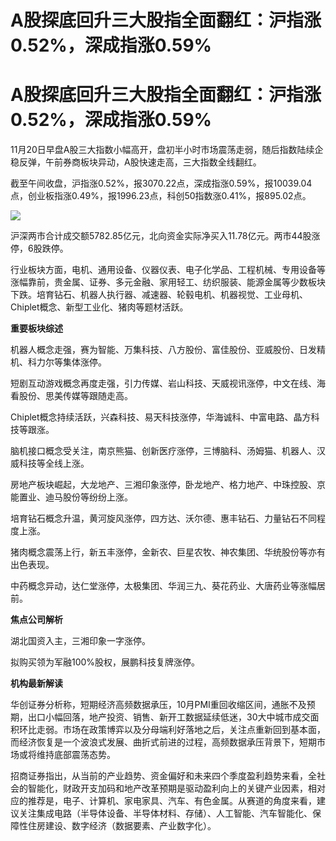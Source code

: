 # A股探底回升三大股指全面翻红：沪指涨0.52%，深成指涨0.59%

# A股探底回升三大股指全面翻红：沪指涨0.52%，深成指涨0.59%

11月20日早盘A股三大指数小幅高开，盘初半小时市场震荡走弱，随后指数陆续企稳反弹，午前券商板块异动，A股快速走高，三大指数全线翻红。

截至午间收盘，沪指涨0.52%，报3070.22点，深成指涨0.59%，报10039.04点，创业板指涨0.49%，报1996.23点，科创50指数涨0.41%，报895.02点。

![](https://inews.gtimg.com/news_bt/OCYPfcvdqj3qRcjwL_dQKTIZ5RkiHuwWlGkRsGAxb306oAA/1000)

沪深两市合计成交额5782.85亿元，北向资金实际净买入11.78亿元。两市44股涨停，6股跌停。

行业板块方面，电机、通用设备、仪器仪表、电子化学品、工程机械、专用设备等涨幅靠前，贵金属、证券、多元金融、家用轻工、纺织服装、能源金属等少数板块下跌。培育钻石、机器人执行器、减速器、轮毂电机、机器视觉、工业母机、Chiplet概念、新型工业化、猪肉等题材活跃。

**重要板块综述**

机器人概念走强，赛为智能、万集科技、八方股份、富佳股份、亚威股份、日发精机、科力尔等集体涨停。

短剧互动游戏概念再度走强，引力传媒、岩山科技、天威视讯涨停，中文在线、海看股份、思美传媒等跟随走高。

Chiplet概念持续活跃，兴森科技、易天科技涨停，华海诚科、中富电路、晶方科技等跟涨。

脑机接口概念受关注，南京熊猫、创新医疗涨停，三博脑科、汤姆猫、机器人、汉威科技等全线上涨。

房地产板块崛起，大龙地产、三湘印象涨停，卧龙地产、格力地产、中珠控股、京能置业、迪马股份等纷纷上涨。

培育钻石概念升温，黄河旋风涨停，四方达、沃尔德、惠丰钻石、力量钻石不同程度上涨。

猪肉概念震荡上行，新五丰涨停，金新农、巨星农牧、神农集团、华统股份等亦有出色表现。

中药概念异动，达仁堂涨停，太极集团、华润三九、葵花药业、大唐药业等涨幅居前。

**焦点公司解析**

湖北国资入主，三湘印象一字涨停。

拟购买领为军融100%股权，展鹏科技复牌涨停。

**机构最新解读**

华创证券分析称，短期经济高频数据承压，10月PMI重回收缩区间，通胀不及预期，出口小幅回落，地产投资、销售、新开工数据延续低迷，30大中城市成交面积环比走弱。市场在政策博弈以及分母端利好落地之后，关注点重新回到基本面，而经济恢复是一个波浪式发展、曲折式前进的过程，高频数据承压背景下，短期市场或将维持底部震荡态势。

招商证券指出，从当前的产业趋势、资金偏好和未来四个季度盈利趋势来看，全社会的智能化，财政开支加码和地产改革预期是驱动盈利向上的关键产业因素，相对应的推荐是，电子、计算机、家电家具、汽车、有色金属。从赛道的角度来看，建议关注集成电路（半导体设备、半导体材料、存储）、人工智能、汽车智能化、保障性住房建设、数字经济（数据要素、产业数字化）。

